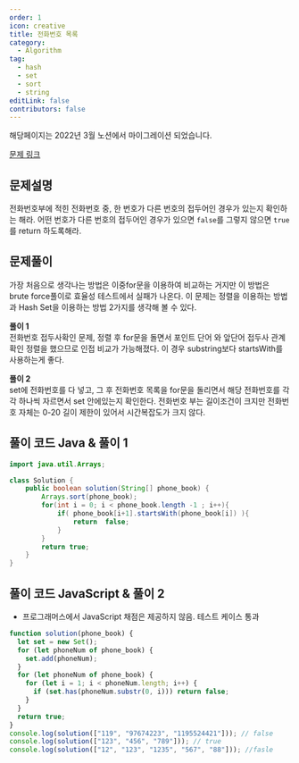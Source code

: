 ```yaml
---
order: 1
icon: creative
title: 전화번호 목록
category:
  - Algorithm
tag:
  - hash
  - set
  - sort
  - string
editLink: false
contributors: false
---
```


해당페이지는 2022년 3월 노션에서 마이그레이션 되었습니다.

[문제 링크](https://programmers.co.kr/learn/courses/30/lessons/42577)

## 문제설명

전화번호부에 적힌 전화번호 중, 한 번호가 다른 번호의 접두어인 경우가 있는지 확인하는 해라. 어떤 번호가 다른 번호의 접두어인 경우가 있으면 `false`를 그렇지 않으면 `true`를 return 하도록해라.

## 문제풀이

가장 처음으로 생각나는 방법은 이중for문을 이용하여 비교하는 거지만 이 방법은 brute force풀이로 효율성 테스트에서 실패가 나온다. 이 문제는 정렬을 이용하는 방법과 Hash Set을 이용하는 방법 2가지를 생각해 볼 수 있다.

**풀이 1**  
전화번호 접두사확인 문제, 정렬 후 for문을 돌면서 포인트 단어 와 앞단어 접두사 관계 확인 정렬을 했으므로 인접 비교가 가능해졌다.
이 경우 substring보다 startsWith를 사용하는게 좋다.

**풀이 2**  
set에 전화번호를 다 넣고, 그 후 전화번호 목록을 for문을 돌리면서 해당 전화번호를 각각 하나씩 자르면서 set 안에있는지 확인한다. 전화번호 부는 길이조건이 크지만 전화번호 자체는 0-20
길이 제한이 있어서 시간복잡도가 크지 않다.

## 풀이 코드 Java & 풀이 1

```java
import java.util.Arrays;

class Solution {
    public boolean solution(String[] phone_book) {
        Arrays.sort(phone_book);
        for(int i = 0; i < phone_book.length -1 ; i++){
            if( phone_book[i+1].startsWith(phone_book[i]) ){
                return  false;
            }
        }
        return true;
    }
}
```

## 풀이 코드 JavaScript & 풀이 2

- 프로그래머스에서 JavaScript 채점은 제공하지 않음. 테스트 케이스 통과

```js
function solution(phone_book) {
  let set = new Set();
  for (let phoneNum of phone_book) {
    set.add(phoneNum);
  }
  for (let phoneNum of phone_book) {
    for (let i = 1; i < phoneNum.length; i++) {
      if (set.has(phoneNum.substr(0, i))) return false;
    }
  }
  return true;
}
console.log(solution(["119", "97674223", "1195524421"])); // false
console.log(solution(["123", "456", "789"])); // true
console.log(solution(["12", "123", "1235", "567", "88"])); //fasle
```
